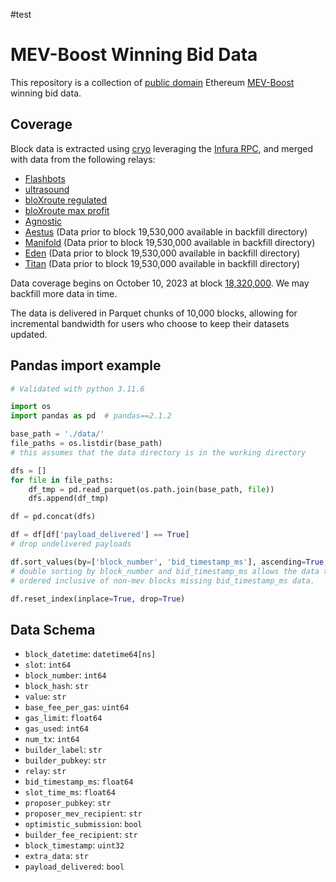 #test

# MEV-Boost Winning Bid Data

This repository is a collection of [public domain](https://creativecommons.org/public-domain/cc0/) Ethereum [MEV-Boost](https://boost.flashbots.net/) winning bid data.

## Coverage

Block data is extracted using [cryo](https://github.com/paradigmxyz/cryo) leveraging the [Infura RPC](https://www.infura.io/), and merged with data from the following relays: 
- [Flashbots](https://boost-relay.flashbots.net/) 
- [ultrasound](https://relay.ultrasound.money/)
- [bloXroute regulated](https://bloxroute.regulated.blxrbdn.com/)
- [bloXroute max profit](https://bloxroute.max-profit.blxrbdn.com)
- [Agnostic](https://agnostic-relay.net/)
- [Aestus](https://mainnet.aestus.live/) (Data prior to block 19,530,000 available in backfill directory)
- [Manifold](https://mainnet-relay.securerpc.com/) (Data prior to block 19,530,000 available in backfill directory)
- [Eden](https://relay.edennetwork.io/info) (Data prior to block 19,530,000 available in backfill directory)
- [Titan](https://titanrelay.xyz/) (Data prior to block 19,530,000 available in backfill directory)

Data coverage begins on October 10, 2023 at block [18,320,000](https://beaconcha.in/block/18320000). We may backfill more data in time.

The data is delivered in Parquet chunks of 10,000 blocks, allowing for incremental bandwidth for users who choose to keep their datasets updated.

## Pandas import example

```python 
# Validated with python 3.11.6

import os
import pandas as pd  # pandas==2.1.2

base_path = './data/'
file_paths = os.listdir(base_path)
# this assumes that the data directory is in the working directory

dfs = []
for file in file_paths:
    df_tmp = pd.read_parquet(os.path.join(base_path, file))
    dfs.append(df_tmp)

df = pd.concat(dfs)

df = df[df['payload_delivered'] == True]
# drop undelivered payloads

df.sort_values(by=['block_number', 'bid_timestamp_ms'], ascending=True, inplace=True)
# double sorting by block_number and bid_timestamp_ms allows the data to stay 
# ordered inclusive of non-mev blocks missing bid_timestamp_ms data.

df.reset_index(inplace=True, drop=True)
```

## Data Schema

- `block_datetime`: `datetime64[ns]`
- `slot`: `int64`
- `block_number`: `int64`
- `block_hash`: `str`
- `value`: `str`
- `base_fee_per_gas`: `uint64`
- `gas_limit`: `float64`
- `gas_used`: `int64`
- `num_tx`: `int64`
- `builder_label`: `str`
- `builder_pubkey`: `str`
- `relay`: `str`
- `bid_timestamp_ms`: `float64`
- `slot_time_ms`: `float64`
- `proposer_pubkey`: `str`
- `proposer_mev_recipient`: `str`
- `optimistic_submission`: `bool`
- `builder_fee_recipient`: `str`
- `block_timestamp`: `uint32`
- `extra_data`: `str`
- `payload_delivered`: `bool`
